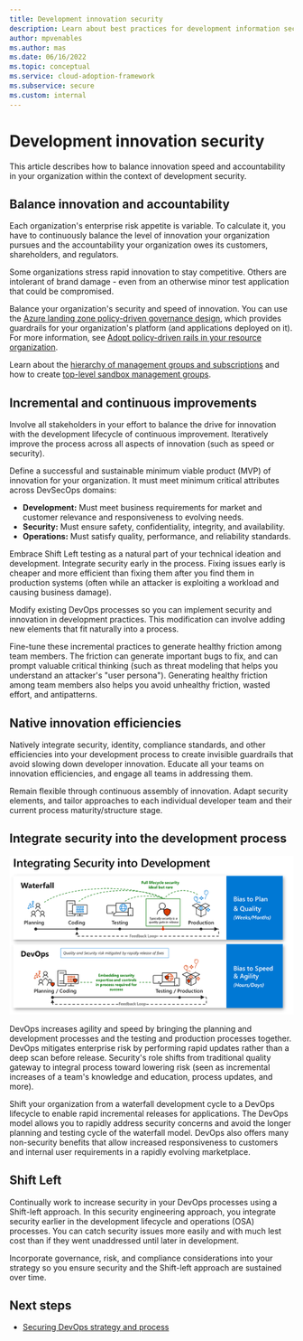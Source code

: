 ```yaml
---
title: Development innovation security
description: Learn about best practices for development information security.
author: mpvenables
ms.author: mas
ms.date: 06/16/2022
ms.topic: conceptual
ms.service: cloud-adoption-framework
ms.subservice: secure
ms.custom: internal
---
```


# Development innovation security

This article describes how to balance innovation speed and accountability in your organization within the context of development security.

## Balance innovation and accountability

Each organization's enterprise risk appetite is variable. To calculate it, you have to continuously balance the level of innovation your organization pursues and the accountability your organization owes its customers, shareholders, and regulators.

Some organizations stress rapid innovation to stay competitive. Others are intolerant of brand damage - even from an otherwise minor test application that could be compromised.

Balance your organization's security and speed of innovation. You can use the [Azure landing zone policy-driven governance design](/azure/cloud-adoption-framework/ready/landing-zone/design-principles#policy-driven-governance), which provides guardrails for your organization's platform (and applications deployed on it). For more information, see [Adopt policy-driven rails in your resource organization](/azure/cloud-adoption-framework/ready/enterprise-scale/dine-guidance).

Learn about the [hierarchy of management groups and subscriptions](/azure/governance/management-groups/overview) and how to create [top-level sandbox management groups](/azure/cloud-adoption-framework/ready/landing-zone/design-area/resource-org-management-groups#management-group-recommendations).

## Incremental and continuous improvements

Involve all stakeholders in your effort to balance the drive for innovation with the development lifecycle of continuous improvement. Iteratively improve the process across all aspects of innovation (such as speed or security).

Define a successful and sustainable minimum viable product (MVP) of innovation for your organization. It must meet minimum critical attributes across DevSecOps domains:

- **Development:** Must meet business requirements for market and customer relevance and responsiveness to evolving needs.
- **Security:** Must ensure safety, confidentiality, integrity, and availability.
- **Operations:** Must satisfy quality, performance, and reliability standards.

Embrace Shift Left testing as a natural part of your technical ideation and development. Integrate security early in the process. Fixing issues early is cheaper and more efficient than fixing them after you find them in production systems (often while an attacker is exploiting a workload and causing business damage).

Modify existing DevOps processes so you can implement security and innovation in development practices. This modification can involve adding new elements that fit naturally into a process.

Fine-tune these incremental practices to generate healthy friction among team members. The friction can generate important bugs to fix, and can prompt valuable critical thinking (such as threat modeling that helps you understand an attacker's "user persona"). Generating healthy friction among team members also helps you avoid unhealthy friction, wasted effort, and antipatterns.

## Native innovation efficiencies

Natively integrate security, identity, compliance standards, and other efficiencies into your development process to create invisible guardrails that avoid slowing down developer innovation. Educate all your teams on innovation efficiencies, and engage all teams in addressing them.

Remain flexible through continuous assembly of innovation. Adapt security elements, and tailor approaches to each individual developer team and their current process maturity/structure stage.

## Integrate security into the development process

![Diagram showing how to integrate security into development.](./media/devops-integrated-security-lifecycle-model.png)

DevOps increases agility and speed by bringing the planning and development processes and the testing and production processes together. DevOps mitigates enterprise risk by performing rapid updates rather than a deep scan before release. Security's role shifts from traditional quality gateway to integral process toward lowering risk (seen as incremental increases of a team's knowledge and education, process updates, and more).

Shift your organization from a waterfall development cycle to a DevOps lifecycle to enable rapid incremental releases for applications. The DevOps model allows you to rapidly address security concerns and avoid the longer planning and testing cycle of the waterfall model. DevOps also offers many non-security benefits that allow increased responsiveness to customers and internal user requirements in a rapidly evolving marketplace.

## Shift Left

Continually work to increase security in your DevOps processes using a Shift-left approach. In this security engineering approach, you integrate security earlier in the development lifecycle and operations (OSA) processes. You can catch security issues more easily and with much lest cost than if they went unaddressed until later in development.

Incorporate governance, risk, and compliance considerations into your strategy so you ensure security and the Shift-left approach are sustained over time.

## Next steps

- [Securing DevOps strategy and process](devops-strategy-process-security.md)
